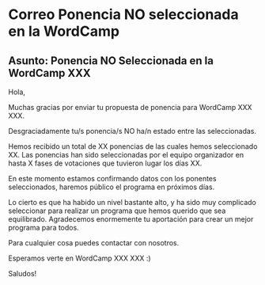 # Correo Ponencia NO seleccionada en la WordCamp

## Asunto: Ponencia NO Seleccionada en la WordCamp XXX

Hola,

Muchas gracias por enviar tu propuesta de ponencia para WordCamp XXX XXX.

Desgraciadamente tu/s ponencia/s NO ha/n estado entre las seleccionadas.

Hemos recibido un total de XX ponencias de las cuales hemos seleccionado XX. Las ponencias han sido seleccionadas por el equipo organizador en hasta X fases de votaciones que tuvieron lugar los días XX. 

En este momento estamos confirmando datos con los ponentes seleccionados, haremos público el programa en próximos días.

Lo cierto es que ha habido un nivel bastante alto, y ha sido muy complicado seleccionar para realizar un programa que hemos querido que sea equilibrado. Agradecemos enormemente tu aportación para crear un mejor programa para todos.

Para cualquier cosa puedes contactar con nosotros. 

Esperamos verte en WordCamp XXX XXX :)

Saludos!
